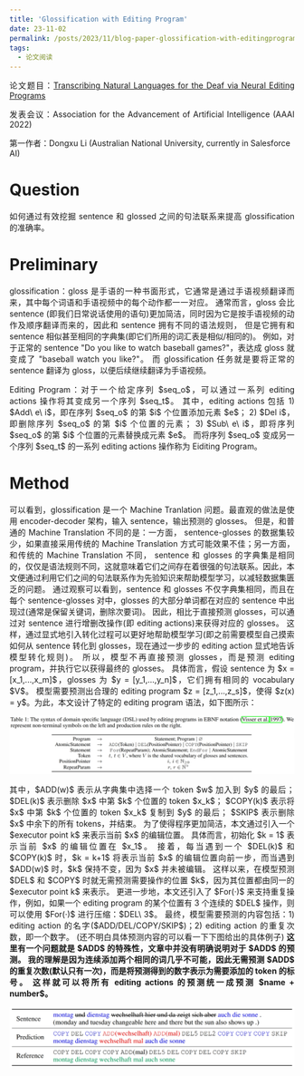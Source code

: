 ```yaml
---
title: 'Glossification with Editing Program'
date: 23-11-02
permalink: /posts/2023/11/blog-paper-glossification-with-editingprogram/
tags:
  - 论文阅读
---
```


<p style="text-align:justify; text-justify:inter-ideograph;"> 论文题目：<a href="https://ojs.aaai.org/index.php/AAAI/article/view/21457" target="_blank" title="Glossification with Editing Program">Transcribing Natural Languages for the Deaf via Neural Editing Programs</a></p>

<p style="text-align:justify; text-justify:inter-ideograph;">发表会议：Association for the Advancement of Artificial Intelligence (AAAI 2022)</p>

第一作者：Dongxu Li (Australian National University, currently in Salesforce AI)

Question
===

<p style="text-align:justify; text-justify:inter-ideograph;">如何通过有效挖掘 sentence 和 glossed 之间的句法联系来提高 glossification 的准确率。</p>

Preliminary
===

<p style="text-align:justify; text-justify:inter-ideograph;">glossification：gloss 是手语的一种书面形式，它通常是通过手语视频翻译而来，其中每个词语和手语视频中的每个动作都一一对应。
通常而言，gloss 会比 sentence (即我们日常说话使用的语句)更加简洁，同时因为它是按手语视频的动作及顺序翻译而来的，因此和 sentence 拥有不同的语法规则，
但是它拥有和 sentence 相似甚至相同的字典集(即它们所用的词汇表是相似/相同的)。
例如，对于正常的 sentence "Do you like to watch baseball games?"，表达成 gloss 就变成了 "baseball watch you like?"。
而 glossification 任务就是要将正常的 sentence 翻译为 gloss，以便后续继续翻译为手语视频。</p>

<p style="text-align:justify; text-justify:inter-ideograph;">Editing Program：对于一个给定序列 $seq_o$，可以通过一系列 editing actions 操作将其变成另一个序列 $seq_t$。
其中，editing actions 包括 1) $Add\ e\ i$，即在序列 $seq_o$ 的第 $i$ 个位置添加元素 $e$；
2) $Del i$，即删除序列 $seq_o$ 的第 $i$ 个位置的元素；
3) $Sub\ e\ i$，即将序列 $seq_o$ 的第 $i$ 个位置的元素替换成元素 $e$。
而将序列 $seq_o$ 变成另一个序列 $seq_t$ 的一系列 editing actions 操作称为 Eiditing Program。</p>

Method
===

<p style="text-align:justify; text-justify:inter-ideograph;">可以看到，glossification 是一个 Machine Tranlation 问题。最直观的做法是使用 encoder-decoder 架构，输入 sentence，输出预测的 glosses。
但是，和普通的 Machine Translation 不同的是：一方面， sentence-glosses 的数据集较少，如果直接采用传统的 Machine Translation 方式可能效果不佳；另一方面，和传统的 Machine Translation 不同，
sentence 和 glosses 的字典集是相同的，仅仅是语法规则不同，这就意味着它们之间存在着很强的句法联系。因此，本文便通过利用它们之间的句法联系作为先验知识来帮助模型学习，以减轻数据集匮乏的问题。
通过观察可以看到，sentence 和 glosses 不仅字典集相同，而且在每个 sentence-glosses 对中，glosses 的大部分单词都在对应的 sentence 中出现过(通常是保留关键词，删除次要词)。
因此，相比于直接预测 glosses，可以通过对 sentence 进行增删改操作(即 editing actions)来获得对应的 glosses。
这样，通过显式地引入转化过程可以更好地帮助模型学习(即之前需要模型自己摸索如何从 sentence 转化到 glosses，现在通过一步步的 editing action 显式地告诉模型转化规则)。
所以，模型不再直接预测 glosses，而是预测 editing program，并执行它以获得最终的 glosses。
具体而言，假设 sentence 为 $x = [x_1,...,x_m]$，glosses 为 $y = [y_1,...,y_n]$，它们拥有相同的 vocabulary $V$。
模型需要预测出合理的 editing program $z = [z_1,...,z_s]$，使得 $z(x) = y$。为此，本文设计了特定的 editing program 语法，如下图所示：</p>

![syntax](/images/paper_glossification_editing_program_syntax.png)

<p style="text-align:justify; text-justify:inter-ideograph;">其中，$ADD(w)$ 表示从字典集中选择一个 token $w$ 加入到 $y$ 的最后；
$DEL(k)$ 表示删除 $x$ 中第 $k$ 个位置的 token $x_k$；
$COPY(k)$ 表示将 $x$ 中第 $k$ 个位置的 token $x_k$ 复制到 $y$ 的最后；
$SKIP$ 表示删除 $x$ 中余下的所有 tokens，并结束。
为了使得程序更加简洁，本文通过引入一个 $executor point k$ 来表示当前 $x$ 的编辑位置。
具体而言，初始化 $k = 1$ 表示当前 $x$ 的编辑位置在 $x_1$。
接着，每当遇到一个 $DEL(k)$ 和 $COPY(k)$ 时，$k = k+1$ 将表示当前 $x$ 的编辑位置向前一步，而当遇到 $ADD(w)$ 时，$k$ 保持不变，因为 $x$ 并未被编辑。
这样以来，在模型预测 $DEL$ 和 $COPY$ 时就无需预测需要操作的位置 $k$，因为其位置都由同一的 $executor point k$ 来表示。
更进一步地，本文还引入了 $For(·)$ 来支持重复操作，例如，如果一个 editing program 的某个位置有 3 个连续的 $DEL$ 操作，则可以使用 $For(·)$ 进行压缩：$DEL\ 3$。
最终，模型需要预测的内容包括：1) editing action 的名字($ADD/DEL/COPY/SKIP$)；2) editing action 的重复次数，即一个数字。
(还不明白具体预测内容的可以看一下下图给出的具体例子)
<b>这里有一个问题就是 $ADD$ 的特殊性，文章中并没有明确说明对于 $ADD$ 的预测。
我的理解是因为连续添加两个相同的词几乎不可能，因此无需预测 $ADD$ 的重复次数(默认只有一次)，而是将预测得到的数字表示为需要添加的 token 的标号。
这样就可以将所有 editing actions 的预测统一成预测 $name + number$。</b></p>

![editing program](/images/paper_glossification_editing_program.png)

